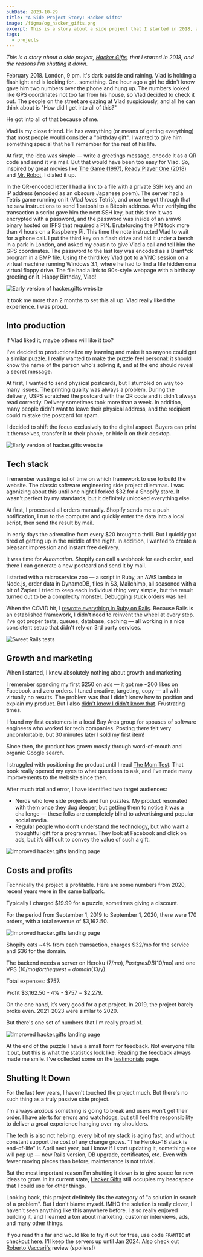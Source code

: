 ```yaml
---
pubDate: 2023-10-29
title: "A Side Project Story: Hacker Gifts"
image: /figma/og_hacker_gifts.png
excerpt: This is a story about a side project that I started in 2018, and the reasons I'm shuting it down.
tags:
  - projects
---
```


_This is a story about a side project, [Hacker Gifts](https://hacker.gifts/), that I started in 2018, and the reasons I'm shutting it down._

February 2018. London, 9 pm. It's dark outside and raining. Vlad is holding a flashlight and is looking for... something. One hour ago a girl he didn't know gave him two numbers over the phone and hung up. The numbers looked like GPS coordinates not too far from his house, so Vlad decided to check it out. The people on the street are gazing at Vlad suspiciously, and all he can think about is "How did I get into all of this?"

He got into all of that because of me.

Vlad is my close friend. He has everything (or means of getting everything) that most people would consider a "birthday gift". I wanted to give him something special that he'll remember for the rest of his life.

At first, the idea was simple — write a greetings message, encode it as a QR code and send it via mail. But that would have been too easy for Vlad. So, inspired by great movies like [The Game (1997)](https://www.imdb.com/title/tt0119174/), [Ready Player One (2018)](https://www.imdb.com/title/tt1677720/) and [Mr. Robot](https://www.imdb.com/title/tt4158110/), I dialed it up.

In the QR-encoded letter I had a link to a file with a private SSH key and an IP address (encoded as an obscure Japanese poem). The server had a Tetris game running on it (Vlad _loves_ Tetris), and once he got through that he saw instructions to send 1 satoshi to a Bitcoin address. After verifying the transaction a script gave him the next SSH key, but this time it was encrypted with a password, and the password was inside of an armv6 binary hosted on IPFS that required a PIN. Bruteforcing the PIN took more than 4 hours on a Raspberry Pi. This time the note instructed Vlad to wait for a phone call. I put the third key on a flash drive and hid it under a bench in a park in London, and asked my cousin to give Vlad a call and tell him the GPS coordinates. The password to the last key was encoded as a Branf\*ck program in a BMP file. Using the third key Vlad got to a VNC session on a virtual machine running Windows 3.1, where he had to find a file hidden on a virtual floppy drive. The file had a link to 90s-style webpage with a birthday greeting on it. Happy Birthday, Vlad!

![Early version of hacker.gifts website](/assets/hacker-gifts/happy-birthday.jpg)

It took me more than 2 months to set this all up. Vlad really liked the experience. I was proud.

## Into production

If Vlad liked it, maybe others will like it too?

I've decided to productionalize my learning and make it so anyone could get a similar puzzle. I really wanted to make the puzzle feel personal: it should know the name of the person who's solving it, and at the end should reveal a secret message.

At first, I wanted to send physical postcards, but I stumbled on way too many issues. The printing quality was always a problem. During the delivery, USPS scratched the postcard with the QR code and it didn't always read correctly. Delivery sometimes took more than a week. In addition, many people didn't want to leave their physical address, and the recipient could mistake the postcard for spam.

I decided to shift the focus exclusively to the digital aspect. Buyers can print it themselves, transfer it to their phone, or hide it on their desktop.

![Early version of hacker.gifts website](/assets/hacker-gifts/01-Hacker-Gifts.png)

## Tech stack

I remember wasting _a lot_ of time on which framework to use to build the website. The classic software engineering side project dilemmas. I was agonizing about this until one night I forked $32 for a Shopify store. It wasn't perfect by my standards, but it definitely unlocked everything else.

At first, I processed all orders manually. Shopify sends me a push notification, I run to the computer and quickly enter the data into a local script, then send the result by mail.

In early days the adrenaline from every $20 brought a thrill. But I quickly got tired of getting up in the middle of the night. In addition, I wanted to create a pleasant impression and instant free delivery.

It was time for _Automation_. Shopify can call a webhook for each order, and there I can generate a new postcard and send it by mail.

I started with a microservice zoo — a script in Ruby, an AWS lambda in Node.js, order data in DynamoDB, files in S3, Mailchimp, all seasoned with a bit of Zapier. I tried to keep each individual thing very simple, but the result turned out to be a complexity monster. Debugging stuck orders was hell.

When the COVID hit, I [rewrote everything in Ruby on Rails](/back-to-rails). Because Rails is an established framework, I didn't need to reinvent the wheel at every step. I've got proper tests, queues, database, caching — all working in a nice consistent setup that didn't rely on 3rd party services.

![Sweet Rails tests](/assets/hacker-gifts/tests.png)

## Growth and marketing

When I started, I knew absolutely nothing about growth and marketing.

I remember spending my first $250 on ads — it got me ~200 likes on Facebook and zero orders. I tuned creative, targeting, copy — all with virtually no results. The problem was that I didn't know how to position and explain my product. But I also [didn't know I didn't know that](https://medium.com/@andreamantovani/known-knowns-known-unknowns-unknown-unknowns-leadership-367f346b0953). Frustrating times.

I found my first customers in a local Bay Area group for spouses of software engineers who worked for tech companies. Posting there felt very uncomfortable, but 30 minutes later I sold my first item!

Since then, the product has grown mostly through word-of-mouth and organic Google search.

I struggled with positioning the product until I read [The Mom Test](https://www.momtestbook.com/). That book really opened my eyes to what questions to ask, and I've made many improvements to the website since then.

After much trial and error, I have identified two target audiences:

- Nerds who love side projects and fun puzzles. My product resonated with them once they dug deeper, but getting them to notice it was a challenge — these folks are completely blind to advertising and popular social media.
- Regular people who don’t understand the technology, but who want a thoughtful gift for a programmer. They look at Facebook and click on ads, but it’s difficult to convey the value of such a gift.

![Improved hacker.gifts landing page](/assets/hacker-gifts/latest-landing-page.png)

## Costs and profits

Technically the project is profitable. Here are some numbers from 2020, recent years were in the same ballpark.

Typically I charged $19.99 for a puzzle, sometimes giving a discount.

For the period from September 1, 2019 to September 1, 2020, there were 170 orders, with a total revenue of $3,162.50.

![Improved hacker.gifts landing page](/assets/hacker-gifts/03-Revenue.png)

Shopify eats ~4% from each transaction, charges $32/mo for the service and $36 for the domain.

The backend needs a server on Heroku ($7/mo), Postgres DB ($10/mo) and one VPS ($10/mo) for the quest + domain ($13/y).

Total expenses: $757.

Profit $3,162.50 - 4% - $757 = $2,279.

On the one hand, it’s very good for a pet project. In 2019, the project barely broke even. 2021-2023 were similar to 2020.

But there's one set of numbers that I'm really proud of.

![Improved hacker.gifts landing page](/assets/hacker-gifts/02-Survey.png)

At the end of the puzzle I have a small form for feedback. Not everyone fills it out, but this is what the statistics look like. Reading the feedback always made me smile. I've collected some on the [testimonials](https://hacker.gifts/blogs/guides/testimonials) page.

## Shutting It Down

For the last few years, I haven't touched the project much. But there's no such thing as a truly passive side project.

I'm always anxious something is going to break and users won't get their order. I have alerts for errors and watchdogs, but still feel the responsibility to deliver a great experience hanging over my shoulders.

The tech is also not helping: every bit of my stack is aging fast, and without constant support the cost of any change grows. "The Heroku-18 stack is end-of-life" is April next year, but I know if I start updating it, something else will pop up — new Rails version, DB upgrade, certificates, etc. Even with fewer moving pieces than before, maintenance is not trivial.

But the most important reason I'm shutting it down is to give space for new ideas to grow. In its current state, [Hacker Gifts](https://hacker.gifts) still occupies my headspace that I could use for other things.

Looking back, this project definitely fits the category of "a solution in search of a problem". But I don't blame myself. IMHO the solution is really clever, I haven't seen anything like this anywhere before. I also really enjoyed building it, and I learned a ton about marketing, customer interviews, ads, and many other things.

If you read this far and would like to try it out for free, use code `FRANTIC` at checkout [here](https://hacker.gifts/). I'll keep the servers up until Jan 2024. Also check out [Roberto Vaccari's](https://robertovaccari.com/blog/2021_02_14_hacker_gifts/) review (spoilers!)
